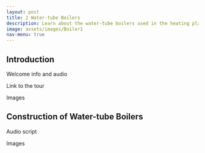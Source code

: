 ```yaml
---
layout: post
title: 2 Water-tube Boilers
description: Learn about the water-tube boilers used in the heating plant
image: assets/images/Boiler1
nav-menu: true
---
```

## Introduction

Welcome info and audio

Link to the tour

Images

## Construction of Water-tube Boilers

Audio script

Images
